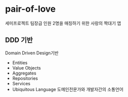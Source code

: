 # pair-of-love
세미프로젝트 팀장급 인원 2명을 매칭하기 위한 사랑의 짝대기 앱

## DDD 기반
Domain Driven Design기반 

- Entities
- Value Objects
- Aggregates
- Repositories
- Services
- Ubiquitous Language 도메인전문가와 개발자간의 소통언어 
